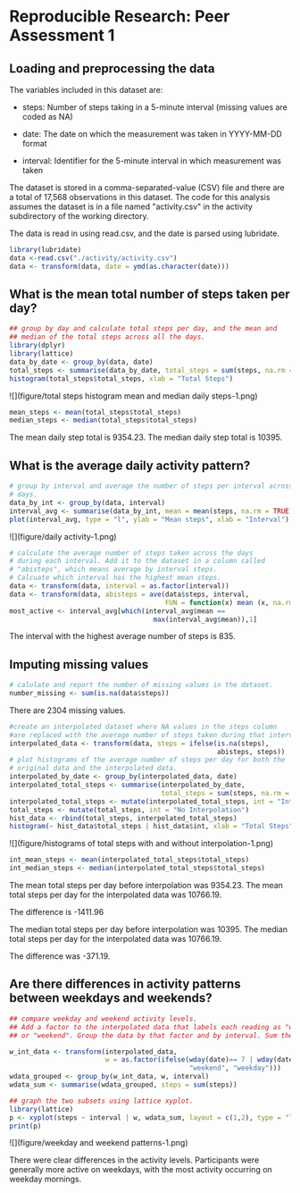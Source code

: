 # Reproducible Research: Peer Assessment 1


## Loading and preprocessing the data
The variables included in this dataset are:

- steps: Number of steps taking in a 5-minute interval (missing values are coded as NA)

- date: The date on which the measurement was taken in YYYY-MM-DD format

- interval: Identifier for the 5-minute interval in which measurement was taken

The dataset is stored in a comma-separated-value (CSV) file and there are a total of 17,568 observations in this dataset. The code for this analysis assumes the dataset is in a file named "activity.csv" in the activity subdirectory of the working
directory. 

The data is read in using read.csv, and the date is parsed using lubridate. 


```r
library(lubridate)
data <-read.csv("./activity/activity.csv")
data <- transform(data, date = ymd(as.character(date)))
```




## What is the mean total number of steps taken per day?



```r
## group by day and calculate total steps per day, and the mean and
## median of the total steps across all the days.
library(dplyr)
library(lattice)
data_by_date <- group_by(data, date)
total_steps <- summarise(data_by_date, total_steps = sum(steps, na.rm = TRUE))
histogram(total_steps$total_steps, xlab = "Total Steps")
```

![](figure/total steps histogram mean and median daily steps-1.png) 

```r
mean_steps <- mean(total_steps$total_steps)
median_steps <- median(total_steps$total_steps)
```
The mean daily step total is 9354.23.
The median daily step total is 10395.

## What is the average daily activity pattern?

```r
# group by interval and average the number of steps per interval across the
# days. 
data_by_int <- group_by(data, interval)
interval_avg <- summarise(data_by_int, mean = mean(steps, na.rm = TRUE))
plot(interval_avg, type = "l", ylab = "Mean steps", xlab = "Interval")
```

![](figure/daily activity-1.png) 

```r
# calculate the average number of steps taken across the days
# during each interval. Add it to the dataset in a column called 
# "abisteps", which means average by interval steps. 
# Calcuate which interval has the highest mean steps. 
data <- transform(data, interval = as.factor(interval))
data <- transform(data, abisteps = ave(data$steps, interval,
                                       FUN = function(x) mean (x, na.rm = TRUE)))
most_active <- interval_avg[which(interval_avg$mean == 
                                    max(interval_avg$mean)),1]
```

The interval with the highest average number of steps is 835.



## Imputing missing values


```r
# calulate and report the number of missing values in the dataset.
number_missing <- sum(is.na(data$steps))
```
There are 2304 missing values. 


```r
#create an interpolated dataset where NA values in the steps column
#are replaced with the average number of steps taken during that interval.
interpolated_data <- transform(data, steps = ifelse(is.na(steps), 
                                                    abisteps, steps))
# plot histograms of the average number of steps per day for both the
# original data and the interpolated data. 
interpolated_by_date <- group_by(interpolated_data, date)
interpolated_total_steps <- summarise(interpolated_by_date, 
                                      total_steps = sum(steps, na.rm = TRUE))
interpolated_total_steps <- mutate(interpolated_total_steps, int = "Interpolated")
total_steps <- mutate(total_steps, int = "No Interpolation")
hist_data <- rbind(total_steps, interpolated_total_steps)
histogram(~ hist_data$total_steps | hist_data$int, xlab = "Total Steps")
```

![](figure/histograms of total steps with and without interpolation-1.png) 

```r
int_mean_steps <- mean(interpolated_total_steps$total_steps)
int_median_steps <- median(interpolated_total_steps$total_steps)
```

The mean total steps per day before interpolation was 9354.23.
The mean total steps per day for the interpolated data was 10766.19.

The difference is -1411.96

The median total steps per day before interpolation was 10395.
The median total steps per day for the interpolated data was 10766.19.

The difference was -371.19.

## Are there differences in activity patterns between weekdays and weekends?

```r
## compare weekday and weekend activity levels.
## Add a factor to the interpolated data that labels each reading as "weekday
## or "weekend". Group the data by that factor and by interval. Sum the steps.

w_int_data <- transform(interpolated_data, 
                        w = as.factor(ifelse(wday(date)== 7 | wday(date)== 1,
                                             "weekend", "weekday")))
wdata_grouped <- group_by(w_int_data, w, interval)
wdata_sum <- summarise(wdata_grouped, steps = sum(steps))

## graph the two subsets using lattice xyplot. 
library(lattice)
p <- xyplot(steps ~ interval | w, wdata_sum, layout = c(1,2), type = "l")
print(p)
```

![](figure/weekday and weekend patterns-1.png) 


There were clear differences in the activity levels. Participants were generally more active on weekdays, with the most activity occurring on weekday mornings. 
